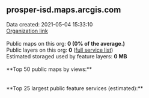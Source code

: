 <h2>prosper-isd.maps.arcgis.com</h2> Data created: 2021-05-04 15:33:10 <br /><a target='new' href='https://prosper-isd.maps.arcgis.com'>Organization link</a><br /><br />Public maps on this org: <b>0 (0% of the average.)</b><br />Public layers on this org: <b>0 </b>(<a target='new' href='https://services.arcgis.com/TBWEMIhWer2ROZWi/ArcGIS/rest/services'>full service list</a>)<br />Estimated storaged used by feature layers: <b>0 MB</b><br /><br />**Top 50 public maps by views:**<br /><br /><br />**Top 25 largest public feature services (estimated):**<br />